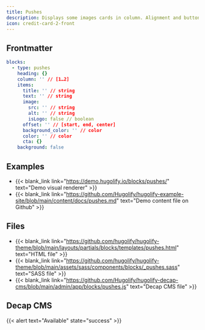 ```yaml
---
title: Pushes
description: Displays some images cards in column. Alignment and button are available
icon: credit-card-2-front
---
```


## Frontmatter

```yml
blocks:
  - type: pushes
    heading: {}
    column: '' // [1…2]
    items:
      title: '' // string
      text: '' // string
      image:
        src: '' // string
        alt: '' // string
        isLogo: false // boolean
      offset: '' // [start, end, center]
      background_color: '' // color
      color: '' // color
      cta: {}
    background: false
```

## Examples

- {{< blank_link link="https://demo.hugolify.io/blocks/pushes/" text="Demo visual renderer" >}}
- {{< blank_link link="https://github.com/Hugolify/hugolify-example-site/blob/main/content/docs/pushes.md" text="Demo content file on Github" >}}

## Files

- {{< blank_link link="https://github.com/hugolify/hugolify-theme/blob/main/layouts/partials/blocks/templates/pushes.html" text="HTML file" >}}
- {{< blank_link link="https://github.com/hugolify/hugolify-theme/blob/main/assets/sass/components/blocks/_pushes.sass" text="SASS file" >}}
- {{< blank_link link="https://github.com/Hugolify/hugolify-decap-cms/blob/main/admin/app/blocks/pushes.js" text="Decap CMS file" >}}

## Decap CMS

{{< alert text="Available" state="success" >}}
